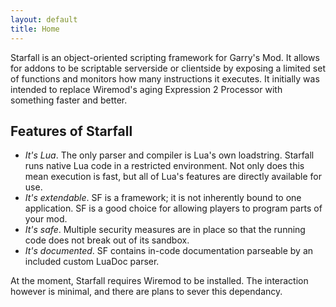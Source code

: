 ```yaml
---
layout: default
title: Home
---
```


Starfall is an object-oriented scripting framework for Garry's Mod. It allows for addons to be scriptable serverside or clientside by exposing a limited set of functions and monitors how many instructions it executes. It initially was intended to replace Wiremod's aging Expression 2 Processor with something faster and better.

Features of Starfall
--------------------
* _It's Lua_. The only parser and compiler is Lua's own loadstring. Starfall runs native Lua code in a restricted environment. Not only does this mean execution is fast, but all of Lua's features are directly available for use.
* _It's extendable_. SF is a framework; it is not inherently bound to one application. SF is a good choice for allowing players to program parts of your mod.
* _It's safe_. Multiple security measures are in place so that the running code does not break out of its sandbox.
* _It's documented_. SF contains in-code documentation parseable by an included custom LuaDoc parser.

At the moment, Starfall requires Wiremod to be installed. The interaction however is minimal, and there are plans to sever this dependancy.

